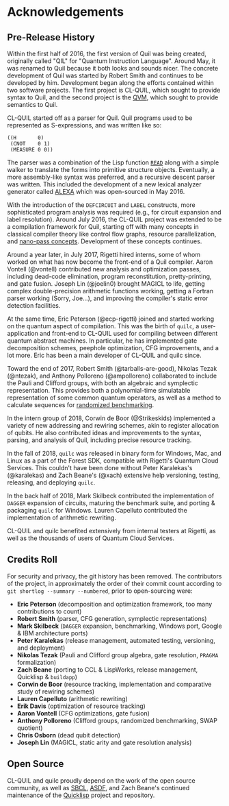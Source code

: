 # Acknowledgements

## Pre-Release History

Within the first half of 2016, the first version of Quil was being
created, originally called "QIL" for "Quantum Instruction
Language". Around May, it was renamed to Quil because it both looks
and sounds nicer. The concrete development of Quil was started by
Robert Smith and continues to be developed by him. Development began
along the efforts contained within two software projects. The first
project is CL-QUIL, which sought to provide syntax to Quil, and the
second project is the [QVM](https://github.com/rigetti/qvm), which
sought to provide semantics to Quil.

CL-QUIL started off as a parser for Quil. Quil programs used to be
represented as S-expressions, and was written like so:

```
((H       0)
 (CNOT    0 1)
 (MEASURE 0 0))
```

The parser was a combination of the Lisp function
[`READ`](http://www.lispworks.com/documentation/lw50/CLHS/Body/f_rd_rd.htm)
along with a simple walker to translate the forms into primitive
structure objects. Eventually, a more assembly-like syntax was
preferred, and a recursive descent parser was written. This included
the development of a new lexical analyzer generator called
[ALEXA](https://github.com/rigetti/alexa) which was open-sourced in
May 2016.

With the introduction of the `DEFCIRCUIT` and `LABEL` constructs, more
sophisticated program analysis was required (e.g., for circuit
expansion and label resolution). Around July 2016, the CL-QUIL project
was extended to be a compilation framework for Quil, starting off with
many concepts in classical compiler theory like control flow graphs,
resource parallelization, and [nano-pass
concepts](https://www.cs.indiana.edu/~dyb/pubs/nano-jfp.pdf). Development
of these concepts continues.

Around a year later, in July 2017, Rigetti hired interns, some of whom
worked on what has now become the front-end of a Quil compiler. Aaron
Vontell (@vontell) contributed new analysis and optimization passes,
including dead-code elimination, program reconstitution,
pretty-printing, and gate fusion. Joseph Lin (@joelin0) brought MAGICL
to life, getting complex double-precision arithmetic functions
working, getting a Fortran parser working (Sorry, Joe...), and
improving the compiler's static error detection facilities.

At the same time, Eric Peterson (@ecp-rigetti) joined and started
working on the quantum aspect of compilation. This was the birth of
`quilc`, a user-application and front-end to CL-QUIL used for
compiling between different quantum abstract machines. In particular,
he has implemented gate decomposition schemes, peephole optimization,
CFG improvements, and a lot more. Eric has been a main developer of
CL-QUIL and quilc since.

Toward the end of 2017, Robert Smith (@tarballs-are-good), Nikolas
Tezak (@ntezak), and Anthony Polloreno (@ampolloreno) collaborated to
include the Pauli and Clifford groups, with both an algebraic and
symplectic representation. This provides both a polynomial-time
simulatable representation of some common quantum operators, as well
as a method to calculate sequences for [randomized
benchmarking](https://arxiv.org/abs/0707.0963).

In the intern group of 2018, Corwin de Boor (@Strikeskids) implemented
a variety of new addressing and rewiring schemes, akin to register
allocation of qubits. He also contributed ideas and improvements to
the syntax, parsing, and analysis of Quil, including precise resource
tracking.

In the fall of 2018, `quilc` was released in binary form for Windows,
Mac, and Linux as a part of the Forest SDK, compatible with Rigetti's
Quantum Cloud Services. This couldn't have been done without Peter
Karalekas's (@karalekas) and Zach Beane's (@xach) extensive help
versioning, testing, releasing, and deploying `quilc`.

In the back half of 2018, Mark Skilbeck contributed the implementation
of `DAGGER` expansion of circuits, maturing the benchmark suite, and
porting & packaging `quilc` for Windows. Lauren Capelluto contributed
the implementation of arithmetic rewriting.

CL-QUIL and quilc benefited extensively from internal testers at
Rigetti, as well as the thousands of users of Quantum Cloud Services.

## Credits Roll

For security and privacy, the git history has been removed. The
contributors of the project, in approximately the order of their
commit count according to `git shortlog --summary --numbered`, prior
to open-sourcing were:

* **Eric Peterson** (decomposition and optimization framework, too many contributions to count)
* **Robert Smith** (parser, CFG generation, symplectic representations)
* **Mark Skilbeck** (`DAGGER` expansion, benchmarking, Windows port, Google & IBM architecture ports)
* **Peter Karalekas** (release management, automated testing, versioning, and deployment)
* **Nikolas Tezak** (Pauli and Clifford group algebra, gate resolution, `PRAGMA` formalization)
* **Zach Beane** (porting to CCL & LispWorks, release management, Quicklisp & `buildapp`)
* **Corwin de Boor** (resource tracking, implementation and comparative study of rewiring schemes)
* **Lauren Capelluto** (arithmetic rewriting)
* **Erik Davis** (optimization of resource tracking)
* **Aaron Vontell** (CFG optimizations, gate fusion)
* **Anthony Polloreno** (Clifford groups, randomized benchmarking, SWAP quotient)
* **Chris Osborn** (dead qubit detection)
* **Joseph Lin** (MAGICL, static arity and gate resolution analysis)

## Open Source

CL-QUIL and quilc proudly depend on the work of the open source
community, as well as [SBCL](http://www.sbcl.org/),
[ASDF](https://common-lisp.net/project/asdf/), and Zach Beane's
continued maintenance of the [Quicklisp](https://www.quicklisp.org/)
project and repository.